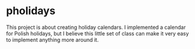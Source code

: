 # pholidays
This project is about creating holiday calendars. I implemented a calendar for Polish holidays, but I believe 
this little set of class can make it very easy to implement anything more around it.
